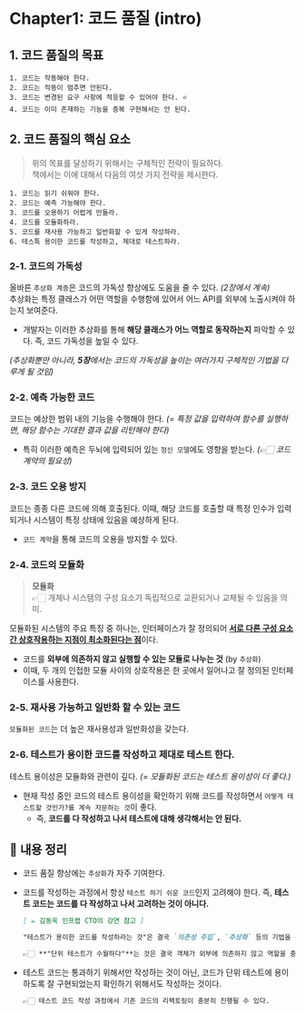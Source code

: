 # Chapter1: 코드 품질 (intro)

## 1. 코드 품질의 목표

```
1. 코드는 작동해야 한다.
2. 코드는 작동이 멈추면 안된다.
3. 코드는 변경된 요구 사항에 적응할 수 있어야 한다. ⭐️
4. 코드는 이미 존재하는 기능을 중복 구현해서는 안 된다.
```

## 2. 코드 품질의 핵심 요소

> 위의 목표를 달성하기 위해서는 구체적인 전략이 필요하다.  
> 책에서는 이에 대해서 다음의 여섯 가지 전략을 제시한다.

```
1. 코드는 읽기 쉬워야 한다.
2. 코드는 예측 가능해야 한다.
3. 코드를 오용하기 어렵게 만들라.
4. 코드를 모듈화하라.
5. 코드를 재사용 가능하고 일반화할 수 있게 작성하라.
6. 테스특 용이한 코드를 작성하고, 제대로 테스트하라.
```

### 2-1. 코드의 가독성

올바른 `추상화 계층`은 코드의 가독성 향상에도 도움을 줄 수 있다. _(2장에서 계속)_  
추상화는 특정 클래스가 어떤 역할을 수행함에 있어서 어느 API를 외부에 노출시켜야 하는지 보여준다.

- 개발자는 이러한 추상화를 통해 **해당 클래스가 어느 역할로 동작하는지** 파악할 수 있다. 즉, 코드 가독성을 높일 수 있다.

_(추상화뿐만 아니라, **5장**에서는 코드의 가독성을 높이는 여러가지 구체적인 기법을 다루게 될 것임)_

### 2-2. 예측 가능한 코드

코드는 예상한 범위 내의 기능을 수행해야 한다. _(= 특정 값을 입력하여 함수를 실행하면, 해당 함수는 기대한 결과 값을 리턴해야 한다)_

- 특히 이러한 예측은 두뇌에 입력되어 있는 `정신 모델`에도 영향을 받는다. _(👉🏻 코드 계약의 필요성)_

### 2-3. 코드 오용 방지

코드는 종종 다른 코드에 의해 호출된다. 이때, 해당 코드를 호출할 때 특정 인수가 입력되거나 시스템이 특정 상태에 있음을 예상하게 된다.

- `코드 계약`을 통해 코드의 오용을 방지할 수 있다.

### 2-4. 코드의 모듈화

> **모듈화**  
> 👉🏻 개체나 시스템의 구성 요소가 독립적으로 교환되거나 교체될 수 있음을 의미.

모듈화된 시스템의 주요 특징 중 하나는, 인터페이스가 잘 정의되어 <U>**서로 다른 구성 요소 간 상호작용하는 지점이 최소화된다는 점**</U>이다.

- 코드를 **외부에 의존하지 않고 실행할 수 있는 모듈로 나누는 것** (by `추상화`)
- 이때, 두 개의 인접한 모듈 사이의 상호작용은 한 곳에서 일어나고 잘 정의된 인터페이스를 사용한다.

### 2-5. 재사용 가능하고 일반화 할 수 있는 코드

`모듈화된 코드`는 더 높은 재사용성과 일반화성을 갖는다.

### 2-6. 테스트가 용이한 코드를 작성하고 제대로 테스트 한다.

테스트 용이성은 모듈화와 관련이 깊다. _(= 모듈화된 코드는 테스트 용이성이 더 좋다.)_

- 현재 작성 중인 코드의 테스트 용이성을 확인하기 위해 코드를 작성하면서 `어떻게 테스트할 것인가?를 계속 자문하는 것`이 좋다.
  - 즉, **코드를 다 작성하고 나서 테스트에 대해 생각해서는 안 된다.**

## 📒 내용 정리

- 코드 품질 향상에는 `추상화`가 자주 기여한다.
- 코드를 작성하는 과정에서 항상 `테스트 하기 쉬운 코드`인지 고려해야 한다. 즉, **테스트 코드는 코드를 다 작성하고 나서 고려하는 것이 아니다.**

  ```markdown
  [ ✏️ 김동욱 인프랩 CTO의 강연 참고 ]

  "테스트가 용이한 코드를 작성하라는 것"은 결국 `의존성 주입`, `추상화` 등의 기법을 통해 테스트 객체를 직접 생성하는 것처럼, 테스트가 수월해질 수 있는 구조로 설계하라는 것으로 해석했다.

  👉🏻 **"단위 테스트가 수월하다"**는 것은 결국 객체가 외부에 의존하지 않고 역할을 충분히 수행할 수 있다는 의미로도 해석할 수 있기 때문이다. _(이것은 개인적인 생각 ...)_
  ```

- 테스트 코드는 통과하기 위해서만 작성하는 것이 아닌, 코드가 단위 테스트에 용이하도록 잘 구현되었는지 확인하기 위해서도 작성하는 것이다.

  ```md
  👉🏻 테스트 코드 작성 과정에서 기존 코드의 리팩토링이 충분히 진행될 수 있다.
  ```
